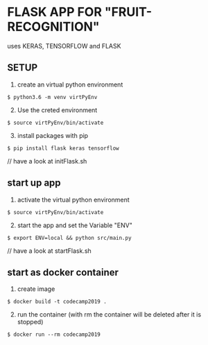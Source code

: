 FLASK APP FOR "FRUIT-RECOGNITION"
===
uses KERAS, TENSORFLOW and FLASK

SETUP
---
1. create an virtual python environment
```
$ python3.6 -m venv virtPyEnv
```
2. Use the creted environment
```
$ source virtPyEnv/bin/activate
```
3. install packages with pip
```
$ pip install flask keras tensorflow
```
// have a look at initFlask.sh

start up app
---
1. activate the virtual python environment
```
$ source virtPyEnv/bin/activate
```
2. start the app and set the Variable "ENV"
```
$ export ENV=local && python src/main.py
```
// have a look at startFlask.sh

start as docker container
---
1. create image 
```
$ docker build -t codecamp2019 .
```
2. run the container (with rm the container will be deleted after it is stopped)
```
$ docker run --rm codecamp2019
```
